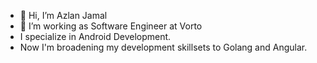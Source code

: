 - 👋 Hi, I’m Azlan Jamal
- 👀 I’m working as Software Engineer at Vorto
- I specialize in Android Development. 
- Now I'm broadening my development skillsets to Golang and Angular.

<!---
aznj/aznj is a ✨ special ✨ repository because its `README.md` (this file) appears on your GitHub profile.
You can click the Preview link to take a look at your changes.
--->
